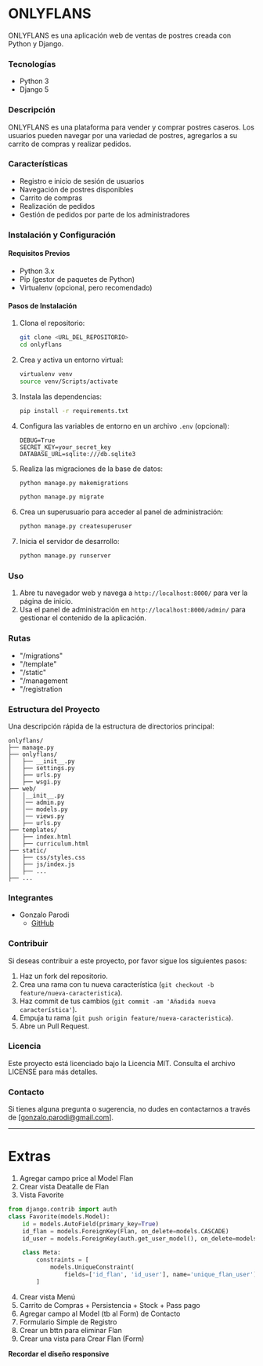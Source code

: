 # ONLYFLANS

ONLYFLANS es una aplicación web de ventas de postres creada con Python y Django.

### Tecnologías

- Python 3
- Django 5

### Descripción

ONLYFLANS es una plataforma para vender y comprar postres caseros. Los usuarios pueden navegar por una variedad de postres, agregarlos a su carrito de compras y realizar pedidos.

### Características

- Registro e inicio de sesión de usuarios
- Navegación de postres disponibles
- Carrito de compras
- Realización de pedidos
- Gestión de pedidos por parte de los administradores

### Instalación y Configuración

#### Requisitos Previos

- Python 3.x
- Pip (gestor de paquetes de Python)
- Virtualenv (opcional, pero recomendado)

#### Pasos de Instalación

1. Clona el repositorio:

   ```bash
   git clone <URL_DEL_REPOSITORIO>
   cd onlyflans
   ```

2. Crea y activa un entorno virtual:

   ```bash
   virtualenv venv
   source venv/Scripts/activate
   ```

3. Instala las dependencias:

   ```bash
   pip install -r requirements.txt
   ```

4. Configura las variables de entorno en un archivo `.env` (opcional):

   ```env
   DEBUG=True
   SECRET_KEY=your_secret_key
   DATABASE_URL=sqlite:///db.sqlite3
   ```

5. Realiza las migraciones de la base de datos:

   ```bash
   python manage.py makemigrations
   ```

   ```bash
   python manage.py migrate
   ```

6. Crea un superusuario para acceder al panel de administración:

   ```bash
   python manage.py createsuperuser
   ```

7. Inicia el servidor de desarrollo:
   ```bash
   python manage.py runserver
   ```

### Uso

1. Abre tu navegador web y navega a `http://localhost:8000/` para ver la página de inicio.
2. Usa el panel de administración en `http://localhost:8000/admin/` para gestionar el contenido de la aplicación.

### Rutas

- "/migrations"
- "/template"
- "/static"
- "/management
- "/registration

### Estructura del Proyecto

Una descripción rápida de la estructura de directorios principal:

```plaintext
onlyflans/
├── manage.py
├── onlyflans/
│   ├── __init__.py
│   ├── settings.py
│   ├── urls.py
│   ├── wsgi.py
├── web/
│   │__init__.py
│   │── admin.py
│   │── models.py
│   │── views.py
│   ├── urls.py
├── templates/
│   ├── index.html
│   ├── curriculum.html
├── static/
│   ├── css/styles.css
│   ├── js/index.js
│   ├── ...
├── ...
```

### Integrantes

- Gonzalo Parodi 
  - [GitHub](<https://github.com/gonzaloparod1>)

### Contribuir

Si deseas contribuir a este proyecto, por favor sigue los siguientes pasos:

1. Haz un fork del repositorio.
2. Crea una rama con tu nueva característica (`git checkout -b feature/nueva-caracteristica`).
3. Haz commit de tus cambios (`git commit -am 'Añadida nueva característica'`).
4. Empuja tu rama (`git push origin feature/nueva-caracteristica`).
5. Abre un Pull Request.

### Licencia

Este proyecto está licenciado bajo la Licencia MIT. Consulta el archivo LICENSE para más detalles.

### Contacto

Si tienes alguna pregunta o sugerencia, no dudes en contactarnos a través de [gonzalo.parodi@gmail.com].


---

# Extras

1. Agregar campo price al Model Flan 
2. Crear vista Deatalle de Flan 
3. Vista Favorite
```py
from django.contrib import auth
class Favorite(models.Model):
    id = models.AutoField(primary_key=True)
    id_flan = models.ForeignKey(Flan, on_delete=models.CASCADE)
    id_user = models.ForeignKey(auth.get_user_model(), on_delete=models.CASCADE)

    class Meta:
        constraints = [
            models.UniqueConstraint(
                fields=['id_flan', 'id_user'], name='unique_flan_user')
        ]

```
4. Crear vista Menú 
5. Carrito de Compras + Persistencia + Stock + Pass pago
6. Agregar campo al Model (tb al Form) de Contacto 
7. Formulario Simple de Registro 
8. Crear un bttn para eliminar Flan 
9. Crear una vista para Crear Flan (Form)

**Recordar el diseño responsive**
